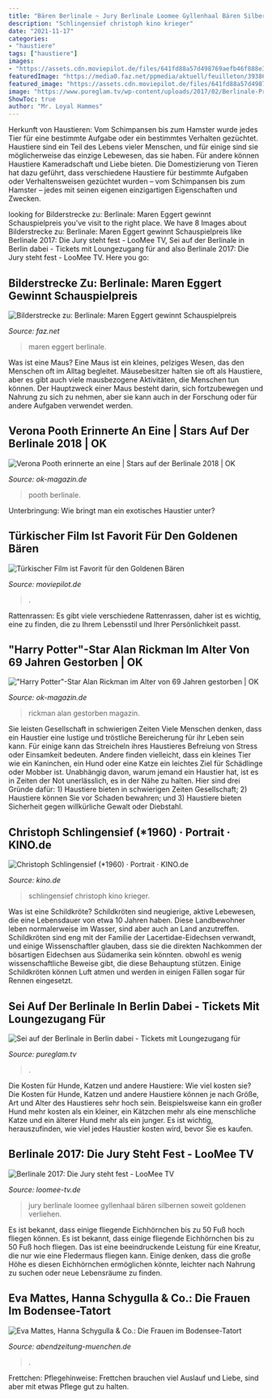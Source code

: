 ```yaml
---
title: "Bären Berlinale ~ Jury Berlinale Loomee Gyllenhaal Bären Silbernen Soweit Goldenen Verliehen"
description: "Schlingensief christoph kino krieger"
date: "2021-11-17"
categories:
- "haustiere"
tags: ["haustiere"]
images:
- "https://assets.cdn.moviepilot.de/files/641fd88a57d498769aefb46f888e34a4433375848b0af85967dc9cf5c52c/fill/1200/576/Honey.jpg"
featuredImage: "https://media0.faz.net/ppmedia/aktuell/feuilleton/3938677898/1.7229176/width610x580/mit-einem-silbernen-baeren.jpg"
featured_image: "https://assets.cdn.moviepilot.de/files/641fd88a57d498769aefb46f888e34a4433375848b0af85967dc9cf5c52c/fill/1200/576/Honey.jpg"
image: "https://www.pureglam.tv/wp-content/uploads/2017/02/Berlinale-Pressebilder-Eintrittskarten-011.jpg"
ShowToc: true
author: "Mr. Loyal Hammes"
---
```



Herkunft von Haustieren: Vom Schimpansen bis zum Hamster wurde jedes Tier für eine bestimmte Aufgabe oder ein bestimmtes Verhalten gezüchtet.
Haustiere sind ein Teil des Lebens vieler Menschen, und für einige sind sie möglicherweise das einzige Lebewesen, das sie haben. Für andere können Haustiere Kameradschaft und Liebe bieten. Die Domestizierung von Tieren hat dazu geführt, dass verschiedene Haustiere für bestimmte Aufgaben oder Verhaltensweisen gezüchtet wurden – vom Schimpansen bis zum Hamster – jedes mit seinen eigenen einzigartigen Eigenschaften und Zwecken.

	

		
looking for Bilderstrecke zu: Berlinale: Maren Eggert gewinnt Schauspielpreis you've visit to the right place. We have 8 Images about Bilderstrecke zu: Berlinale: Maren Eggert gewinnt Schauspielpreis like Berlinale 2017: Die Jury steht fest - LooMee TV, Sei auf der Berlinale in Berlin dabei - Tickets mit Loungezugang für and also Berlinale 2017: Die Jury steht fest - LooMee TV. Here you go:
		
    
## Bilderstrecke Zu: Berlinale: Maren Eggert Gewinnt Schauspielpreis

<img loading=lazy src="https://media0.faz.net/ppmedia/aktuell/feuilleton/3938677898/1.7229176/width610x580/mit-einem-silbernen-baeren.jpg" onerror="this.onerror=null;this.src='https://tse2.mm.bing.net/th?id=OIP.hDKlsH3vwioaniQxyIA7IwHaE8&amp;pid=15.1';" alt="Bilderstrecke zu: Berlinale: Maren Eggert gewinnt Schauspielpreis">

_Source: faz.net_

>maren eggert berlinale. 

	

Was ist eine Maus?
Eine Maus ist ein kleines, pelziges Wesen, das den Menschen oft im Alltag begleitet. Mäusebesitzer halten sie oft als Haustiere, aber es gibt auch viele mausbezogene Aktivitäten, die Menschen tun können. Der Hauptzweck einer Maus besteht darin, sich fortzubewegen und Nahrung zu sich zu nehmen, aber sie kann auch in der Forschung oder für andere Aufgaben verwendet werden.

    
## Verona Pooth Erinnerte An Eine | Stars Auf Der Berlinale 2018 | OK

<img loading=lazy src="https://www.ok-magazin.de/sites/default/files/styles/facebook/public/dpa-berlinale-19.jpg?itok=KZElLEzN" onerror="this.onerror=null;this.src='https://tse2.mm.bing.net/th?id=OIP.UO_wR9O9vQnep71RwvDFaQHaEK&amp;pid=15.1';" alt="Verona Pooth erinnerte an eine | Stars auf der Berlinale 2018 | OK">

_Source: ok-magazin.de_

>pooth berlinale. 

	

Unterbringung: Wie bringt man ein exotisches Haustier unter?

    
## Türkischer Film Ist Favorit Für Den Goldenen Bären

<img loading=lazy src="https://assets.cdn.moviepilot.de/files/641fd88a57d498769aefb46f888e34a4433375848b0af85967dc9cf5c52c/fill/1200/576/Honey.jpg" onerror="this.onerror=null;this.src='https://tse1.mm.bing.net/th?id=OIP.eqS4KGB1HfVygS7Xrdn_YwHaDj&amp;pid=15.1';" alt="Türkischer Film ist Favorit für den Goldenen Bären">

_Source: moviepilot.de_

>. 

	

Rattenrassen: Es gibt viele verschiedene Rattenrassen, daher ist es wichtig, eine zu finden, die zu Ihrem Lebensstil und Ihrer Persönlichkeit passt.

    
## &quot;Harry Potter&quot;-Star Alan Rickman Im Alter Von 69 Jahren Gestorben | OK

<img loading=lazy src="https://www.ok-magazin.de/sites/default/files/styles/facebook/public/alan-rickman-gestorben-1.jpg?itok=EqW9dGxx" onerror="this.onerror=null;this.src='https://tse3.mm.bing.net/th?id=OIP.iT_fHT2oqDzGJfJ_ppJ4wwHaEK&amp;pid=15.1';" alt="&quot;Harry Potter&quot;-Star Alan Rickman im Alter von 69 Jahren gestorben | OK">

_Source: ok-magazin.de_

>rickman alan gestorben magazin. 

	

Sie leisten Gesellschaft in schwierigen Zeiten
Viele Menschen denken, dass ein Haustier eine lustige und tröstliche Bereicherung für ihr Leben sein kann. Für einige kann das Streicheln ihres Haustieres Befreiung von Stress oder Einsamkeit bedeuten. Andere finden vielleicht, dass ein kleines Tier wie ein Kaninchen, ein Hund oder eine Katze ein leichtes Ziel für Schädlinge oder Mobber ist. Unabhängig davon, warum jemand ein Haustier hat, ist es in Zeiten der Not unerlässlich, es in der Nähe zu halten. Hier sind drei Gründe dafür: 1) Haustiere bieten in schwierigen Zeiten Gesellschaft; 2) Haustiere können Sie vor Schaden bewahren; und 3) Haustiere bieten Sicherheit gegen willkürliche Gewalt oder Diebstahl.

    
## Christoph Schlingensief (*1960) · Portrait · KINO.de

<img loading=lazy src="http://www.kino.de/wp-content/gallery/c/h/christoph-schlingensief/schlingensief-christoph-berlinale-2010-10-rcm0x1920u.jpg" onerror="this.onerror=null;this.src='https://tse4.mm.bing.net/th?id=OIP.Gd8u7xcZhoIB4VXLP4tfdwHaLT&amp;pid=15.1';" alt="Christoph Schlingensief (*1960) · Portrait · KINO.de">

_Source: kino.de_

>schlingensief christoph kino krieger. 

	

Was ist eine Schildkröte?
Schildkröten sind neugierige, aktive Lebewesen, die eine Lebensdauer von etwa 10 Jahren haben. Diese Landbewohner leben normalerweise im Wasser, sind aber auch an Land anzutreffen. Schildkröten sind eng mit der Familie der Lacertidae-Eidechsen verwandt, und einige Wissenschaftler glauben, dass sie die direkten Nachkommen der bösartigen Eidechsen aus Südamerika sein könnten. obwohl es wenig wissenschaftliche Beweise gibt, die diese Behauptung stützen. Einige Schildkröten können Luft atmen und werden in einigen Fällen sogar für Rennen eingesetzt.

    
## Sei Auf Der Berlinale In Berlin Dabei - Tickets Mit Loungezugang Für

<img loading=lazy src="https://www.pureglam.tv/wp-content/uploads/2017/02/Berlinale-Pressebilder-Eintrittskarten-011.jpg" onerror="this.onerror=null;this.src='https://tse3.mm.bing.net/th?id=OIP.5veRyH6ah3-bAq9L35ksSQHaE8&amp;pid=15.1';" alt="Sei auf der Berlinale in Berlin dabei - Tickets mit Loungezugang für">

_Source: pureglam.tv_

>. 

	

Die Kosten für Hunde, Katzen und andere Haustiere: Wie viel kosten sie?
Die Kosten für Hunde, Katzen und andere Haustiere können je nach Größe, Art und Alter des Haustieres sehr hoch sein. Beispielsweise kann ein großer Hund mehr kosten als ein kleiner, ein Kätzchen mehr als eine menschliche Katze und ein älterer Hund mehr als ein junger. Es ist wichtig, herauszufinden, wie viel jedes Haustier kosten wird, bevor Sie es kaufen.

    
## Berlinale 2017: Die Jury Steht Fest - LooMee TV

<img loading=lazy src="https://www.loomee-tv.de/wp-content/uploads/2017/02/Maggie-Gyllenhaal-MSA-027499-big.jpg" onerror="this.onerror=null;this.src='https://tse4.mm.bing.net/th?id=OIP.OAoSh8CZDXT1ey6Wb-DnHQHaLI&amp;pid=15.1';" alt="Berlinale 2017: Die Jury steht fest - LooMee TV">

_Source: loomee-tv.de_

>jury berlinale loomee gyllenhaal bären silbernen soweit goldenen verliehen. 

	

Es ist bekannt, dass einige fliegende Eichhörnchen bis zu 50 Fuß hoch fliegen können.
Es ist bekannt, dass einige fliegende Eichhörnchen bis zu 50 Fuß hoch fliegen. Das ist eine beeindruckende Leistung für eine Kreatur, die nur wie eine Fledermaus fliegen kann. Einige denken, dass die große Höhe es diesen Eichhörnchen ermöglichen könnte, leichter nach Nahrung zu suchen oder neue Lebensräume zu finden.

    
## Eva Mattes, Hanna Schygulla &amp; Co.: Die Frauen Im Bodensee-Tatort

<img loading=lazy src="http://static.lr.airmotion.de/dsl/xml/images/offline/660/bild3403534_1000.jpg" onerror="this.onerror=null;this.src='https://tse1.mm.bing.net/th?id=OIP.Id3B6PTJsI7E9-A8fmSQ0wHaFj&amp;pid=15.1';" alt="Eva Mattes, Hanna Schygulla &amp; Co.: Die Frauen im Bodensee-Tatort">

_Source: abendzeitung-muenchen.de_

>. 

	

Frettchen: Pflegehinweise: Frettchen brauchen viel Auslauf und Liebe, sind aber mit etwas Pflege gut zu halten.


